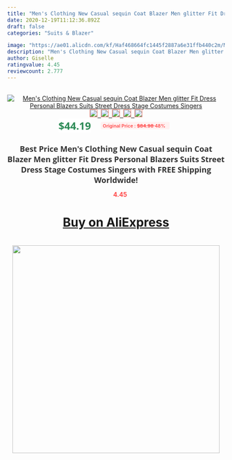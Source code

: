 ```yaml
---
title: "Men's Clothing New Casual sequin Coat Blazer Men glitter Fit Dress Personal Blazers Suits Street Dress Stage Costumes Singers"
date: 2020-12-19T11:12:36.892Z
draft: false
categories: "Suits & Blazer"

image: "https://ae01.alicdn.com/kf/Haf468664fc1445f2887a6e31ffb440c2m/Men-s-Clothing-New-Casual-sequin-Coat-Blazer-Men-glitter-Fit-Dress-Personal-Blazers-Suits-Street.jpg"
description: "Men's Clothing New Casual sequin Coat Blazer Men glitter Fit Dress Personal Blazers Suits Street Dress Stage Costumes Singers"
author: Giselle
ratingvalue: 4.45
reviewcount: 2.777
---
```

<br>
<div style="text-align: center;">
<a href="https://s.click.aliexpress.com/e/_AFLjs1" target="_blank" rel="nofollow noopener noreferrer"><img alt="Men's Clothing New Casual sequin Coat Blazer Men glitter Fit Dress Personal Blazers Suits Street Dress Stage Costumes Singers" class="magnifier-image" src="https://ae01.alicdn.com/kf/Haf468664fc1445f2887a6e31ffb440c2m/Men-s-Clothing-New-Casual-sequin-Coat-Blazer-Men-glitter-Fit-Dress-Personal-Blazers-Suits-Street.jpg_640x640.jpg">
<br>
<img style="border:1px solid salmon" src="https://ae01.alicdn.com/kf/Haf468664fc1445f2887a6e31ffb440c2m/Men-s-Clothing-New-Casual-sequin-Coat-Blazer-Men-glitter-Fit-Dress-Personal-Blazers-Suits-Street.jpg_120x120.jpg">&nbsp;&nbsp;<img style="border:1px solid salmon" src="https://ae01.alicdn.com/kf/H32cab2f84c794b978d8a04ec96ed7ecbM/Men-s-Clothing-New-Casual-sequin-Coat-Blazer-Men-glitter-Fit-Dress-Personal-Blazers-Suits-Street.jpg_120x120.jpg">&nbsp;&nbsp;<img style="border:1px solid salmon" src="https://ae01.alicdn.com/kf/H59d5ea9618f54f5d9ca735f91f699190k/Men-s-Clothing-New-Casual-sequin-Coat-Blazer-Men-glitter-Fit-Dress-Personal-Blazers-Suits-Street.jpg_120x120.jpg">&nbsp;&nbsp;<img style="border:1px solid salmon" src="https://ae01.alicdn.com/kf/H26e99ee3c37543a5bf4e81b8b51560eaJ/Men-s-Clothing-New-Casual-sequin-Coat-Blazer-Men-glitter-Fit-Dress-Personal-Blazers-Suits-Street.jpg_120x120.jpg">&nbsp;&nbsp;<img style="border:1px solid salmon" src="https://ae01.alicdn.com/kf/H43b40c52bff34685b5da17c2dcfb98400/Men-s-Clothing-New-Casual-sequin-Coat-Blazer-Men-glitter-Fit-Dress-Personal-Blazers-Suits-Street.jpg_120x120.jpg"></a></div><br0>
<div style="text-align: center;"><span style="background-color: white; border: 0px; box-sizing: border-box; color: seagreen; display: inline-block; font-family: &quot;open sans&quot; , &quot;arial&quot; , &quot;helvetica&quot; , sans-serif , &quot;heiti&quot;; font-size: 24px; font-stretch: inherit; font-weight: 700; line-height: inherit; margin: 0px 10px 0px 0px; padding: 0px; vertical-align: middle;">$44.19 </span>
<span style="background: rgb(255 , 241 , 241); border-radius: 3px; border: 0px; box-sizing: border-box; color: #ff4747; display: inline-block; font-family: inherit; font-size: 12px; font-stretch: inherit; font-style: inherit; font-variant: inherit; font-weight: 600; line-height: inherit; margin: 0px; padding: 2px 5px; transform: scale(0.9); vertical-align: middle;">Original Price : <b style="text-decoration: line-through;">$84.98 </b> 48%&nbsp;&nbsp;</span></div>
<h1 style="color: #333333; display: inline-block; font-family: &quot;open sans&quot; , &quot;arial&quot; , &quot;helvetica&quot; , sans-serif , &quot;heiti&quot;; font-size: 18px; font-stretch: inherit; font-weight: 700; text-align: center;">Best Price Men's Clothing New Casual sequin Coat Blazer Men glitter Fit Dress Personal Blazers Suits Street Dress Stage Costumes Singers with FREE Shipping Worldwide!</h1>
<div style="color: #ff4747; text-align: center;">
<img src="https://4.bp.blogspot.com/-M0ZcTcb-5uY/XleCXlxnR4I/AAAAAAAAAEc/OrjgMkXV1oMQFaCRZj5HQwOCBcu3w1FegCPcBGAYYCw/s1600/star.png" style="height: 15px;">&nbsp;<b>4.45</b></div>
<div class="button_cont" align="center"><a class="buynow_a" href="https://s.click.aliexpress.com/e/_AFLjs1" target="_blank" rel="nofollow noopener noreferrer"><H1>Buy on AliExpress</H1></a></div><br>
<div class="separator" style="clear: both; text-align: center;">
<img src="https://lh3.googleusercontent.com/-pTy5HemUv9M/XlePHvY0dAI/AAAAAAAAAE4/0nX5iRUoIWY8eMW9Dpxeirr157OZliDIgCLcBGAsYHQ/s1600/badge.gif" width="480">
</div>
